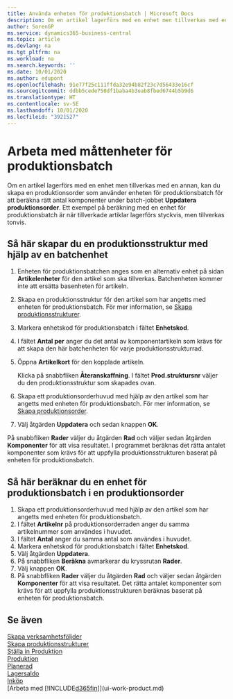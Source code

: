 ```yaml
---
title: Använda enheten för produktionsbatch | Microsoft Docs
description: Om en artikel lagerförs med en enhet men tillverkas med en annan, måste produktionsordern använda en enhet för produktionsbatch för att beräkna rätt antal komponenter. Ett exempel på beräkning med en enhet för produktionsbatch är när tillverkade artiklar lagerförs styckvis, men tillverkas tonvis.
author: SorenGP
ms.service: dynamics365-business-central
ms.topic: article
ms.devlang: na
ms.tgt_pltfrm: na
ms.workload: na
ms.search.keywords: ''
ms.date: 10/01/2020
ms.author: edupont
ms.openlocfilehash: 91e77f25c111ffda32e94b82f23c7d56433e16cf
ms.sourcegitcommit: ddbb5cede750df1baba4b3eab8fbed6744b5b9d6
ms.translationtype: HT
ms.contentlocale: sv-SE
ms.lasthandoff: 10/01/2020
ms.locfileid: "3921527"
---
```

# <a name="work-with-manufacturing-batch-units-of-measure"></a>Arbeta med måttenheter för produktionsbatch
Om en artikel lagerförs med en enhet men tillverkas med en annan, kan du skapa en produktionsorder som använder enheten för produktionsbatch för att beräkna rätt antal komponenter under batch-jobbet **Uppdatera produktionsorder**. Ett exempel på beräkning med en enhet för produktionsbatch är när tillverkade artiklar lagerförs styckvis, men tillverkas tonvis.  

## <a name="to-create-a-production-bom-using-a-batch-unit-of-measure"></a>Så här skapar du en produktionsstruktur med hjälp av en batchenhet  
1.  Enheten för produktionsbatchen anges som en alternativ enhet på sidan **Artikelenheter** för den artikel som ska tillverkas. Batchenheten kommer inte att ersätta basenheten för artikeln.  
2.  Skapa en produktionsstruktur för den artikel som har angetts med enheten för produktionsbatch. För mer information, se [Skapa produktionsstrukturer](production-how-to-create-production-boms.md).  
3.  Markera enhetskod för produktionsbatch i fältet **Enhetskod**.  
4.  I fältet **Antal per** anger du det antal av komponentartikeln som krävs för att skapa den här batchenheten för varje produktionsstrukturrad.  
5.  Öppna **Artikelkort** för den kopplade artikeln.  

    Klicka på snabbfliken **Återanskaffning**. I fältet **Prod.struktursnr** väljer du den produktionsstruktur som skapades ovan.  
6.  Skapa ett produktionsorderhuvud med hjälp av den artikel som har angetts med enheten för produktionsbatch. För mer information, se [Skapa produktionsorder](production-how-to-create-production-orders.md).  
7.  Välj åtgärden **Uppdatera** och sedan knappen **OK**.  

På snabbfliken **Rader** väljer du åtgärden **Rad** och väljer sedan åtgärden **Komponenter** för att visa resultatet. I programmet beräknas det rätta antalet komponenter som krävs för att uppfylla produktionsstrukturen baserat på enheten för produktionsbatch.  

## <a name="to-calculate-a-manufacturing-batch-unit-of-measure-on-a-production-order"></a>Så här beräknar du en enhet för produktionsbatch i en produktionsorder  
1.  Skapa ett produktionsorderhuvud med hjälp av den artikel som har angetts med enheten för produktionsbatch.  
2.  I fältet **Artikelnr** på produktionsorderraden anger du samma artikelnummer som användes i huvudet.  
3.  I fältet **Antal** anger du samma antal som användes i huvudet.  
4.  Markera enhetskod för produktionsbatch i fältet **Enhetskod**.  
5.  Välj åtgärden **Uppdatera**.
6.  På snabbfliken **Beräkna** avmarkerar du kryssrutan **Rader**.  
7.  Välj knappen **OK**.  
8.  På snabbfliken **Rader** väljer du åtgärden **Rad** och väljer sedan åtgärden **Komponenter** för att visa resultatet. Det rätta antalet komponenter som krävs för att uppfylla produktionsstrukturen beräknas baserat på enheten för produktionsbatch.  

## <a name="see-also"></a>Se även  
[Skapa verksamhetsföljder](production-how-to-create-routings.md)  
[Skapa produktionsstrukturer](production-how-to-create-production-boms.md)     
[Ställa in Produktion](production-configure-production-processes.md)  
[Produktion](production-manage-manufacturing.md)    
[Planerad](production-planning.md)   
[Lagersaldo](inventory-manage-inventory.md)  
[Inköp](purchasing-manage-purchasing.md)  
[Arbeta med [!INCLUDE[d365fin](includes/d365fin_md.md)]](ui-work-product.md)  

